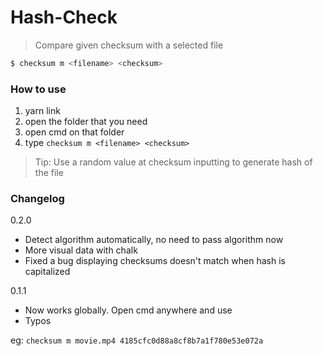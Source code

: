 # Hash-Check
>Compare given checksum with a selected file

```sh
$ checksum m <filename> <checksum>
```
### How to use
1. yarn link
2. open the folder that you need
3. open cmd on that folder
4. type `checksum m <filename> <checksum>`

>Tip: Use a random value at checksum inputting to generate hash of the file

<!--### Discoverd bugs -->


### Changelog
0.2.0
* Detect algorithm automatically, no need to pass algorithm now
* More visual data with chalk
* Fixed a bug displaying checksums doesn't match when hash is capitalized

0.1.1
* Now works globally. Open cmd anywhere and use
* Typos


eg:   `checksum m movie.mp4 4185cfc0d88a8cf8b7a1f780e53e072a`